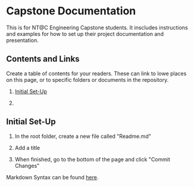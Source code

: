 # Capstone Documentation

This is for NT@C Engineering Capstone students.  It inscludes instructions and examples for how to set up their project documentation and presentation.

## Contents and Links

Create a table of contents for your readers.  These can link to lowe places on this page, or to specific folders or documents in the repository.

1. [Initial Set-Up](https://github.com/rhunter-NTatC/Capstone_Documentation_Sample#initial-set-up)

1. []() 

## Initial Set-Up

1. In the root folder, create a new file called "Readme.md"

1. Add a title

1. When finished, go to the bottom of the page and click "Commit Changes"

<p>Markdown Syntax can be found <a href="https://www.markdownguide.org/basic-syntax/" target="_blank">here</a>.</p>
